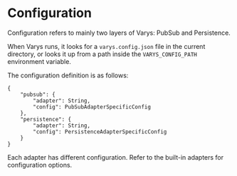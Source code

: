 # Configuration

Configuration refers to mainly two layers of Varys: PubSub and Persistence.

When Varys runs, it looks for a `varys.config.json` file in the current directory, or looks it up from a path inside the
`VARYS_CONFIG_PATH` environment variable.

The configuration definition is as follows:

```
{
    "pubsub": {
        "adapter": String,
        "config": PubSubAdapterSpecificConfig
    },
    "persistence": {
        "adapter": String,
        "config": PersistenceAdapterSpecificConfig
    }
}
```

Each adapter has different configuration. Refer to the built-in adapters for configuration options.

